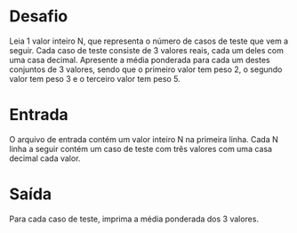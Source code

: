 # Desafio
Leia 1 valor inteiro N, que representa o número de casos de teste que vem a seguir. Cada caso de teste consiste de 3 valores reais, cada um deles com uma casa decimal. Apresente a média ponderada para cada um destes conjuntos de 3 valores, sendo que o primeiro valor tem peso 2, o segundo valor tem peso 3 e o terceiro valor tem peso 5.

# Entrada
O arquivo de entrada contém um valor inteiro N na primeira linha. Cada N linha a seguir contém um caso de teste com três valores com uma casa decimal cada valor.

# Saída
Para cada caso de teste, imprima a média ponderada dos 3 valores.
